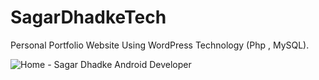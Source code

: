 # SagarDhadkeTech
Personal Portfolio Website Using WordPress Technology (Php , MySQL). 

![Home - Sagar Dhadke Android Developer](https://github.com/SagarDhadke/SagarDhadkeTech/assets/70995022/5b133bd2-4831-433c-ae33-869f1a3f0a40)
